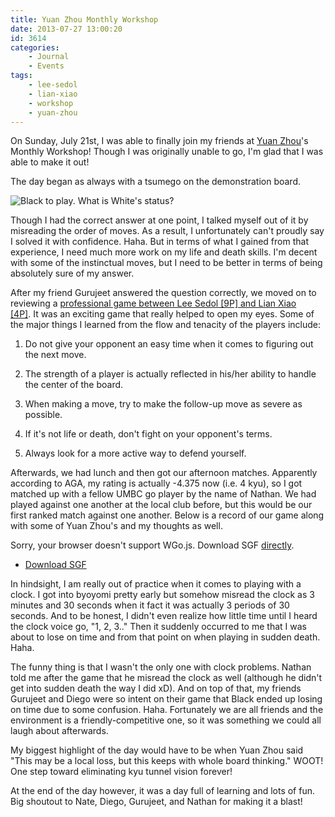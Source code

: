 ```yaml
---
title: Yuan Zhou Monthly Workshop
date: 2013-07-27 13:00:20
id: 3614
categories:
	- Journal
	- Events
tags:
	- lee-sedol
	- lian-xiao
	- workshop
	- yuan-zhou
---
```


On Sunday, July 21st, I was able to finally join my friends at [Yuan Zhou](http://www.zhouyuan.com)'s Monthly Workshop! Though I was originally unable to go, I'm glad that I was able to make it out!

The day began as always with a tsumego on the demonstration board.

![Black to play. What is White's status?](/images/2013/07/tsumego.png)

Though I had the correct answer at one point, I talked myself out of it by misreading the order of moves. As a result, I unfortunately can't proudly say I solved it with confidence. Haha. But in terms of what I gained from that experience, I need much more work on my life and death skills. I'm decent with some of the instinctual moves, but I need to be better in terms of being absolutely sure of my answer.

After my friend Gurujeet answered the question correctly, we moved on to reviewing a [professional game between Lee Sedol [9P] and Lian Xiao [4P]](/kifu/2013/LianLee07212013.sgf). It was an exciting game that really helped to open my eyes. Some of the major things I learned from the flow and tenacity of the players include:

<!--more-->

1.  Do not give your opponent an easy time when it comes to figuring out the next move.

2.  The strength of a player is actually reflected in his/her ability to handle the center of the board.

3.  When making a move, try to make the follow-up move as severe as possible.

4.  If it's not life or death, don't fight on your opponent's terms.

5.  Always look for a more active way to defend yourself.

Afterwards, we had lunch and then got our afternoon matches. Apparently according to AGA, my rating is actually -4.375 now (i.e. 4 kyu), so I got matched up with a fellow UMBC go player by the name of Nathan. We had played against one another at the local club before, but this would be our first ranked match against one another. Below is a record of our game along with some of Yuan Zhou's and my thoughts as well.

<article>
	<section data-wgo="/kifu/2013/2013.07.21-Yuan-Zhou-Workshop-Game.sgf" data-wgo-enablewheel="false" style="width: 100%">
	  <p>Sorry, your browser doesn't support WGo.js. Download SGF <a href="/kifu/2013/2013.07.21-Yuan-Zhou-Workshop-Game.sgf">directly</a>.</p>
	</section>
	<div><ul><li><a href="/kifu/2013/2013.07.21-Yuan-Zhou-Workshop-Game.sgf">Download SGF</a></li></ul></div>
</article>

In hindsight, I am really out of practice when it comes to playing with a clock. I got into byoyomi pretty early but somehow misread the clock as 3 minutes and 30 seconds when it fact it was actually 3 periods of 30 seconds. And to be honest, I didn't even realize how little time until I heard the clock voice go, "1, 2, 3.." Then it suddenly occurred to me that I was about to lose on time and from that point on when playing in sudden death. Haha.

The funny thing is that I wasn't the only one with clock problems. Nathan told me after the game that he misread the clock as well (although he didn't get into sudden death the way I did xD). And on top of that, my friends Gurujeet and Diego were so intent on their game that Black ended up losing on time due to some confusion. Haha. Fortunately we are all friends and the environment is a friendly-competitive one, so it was something we could all laugh about afterwards.

My biggest highlight of the day would have to be when Yuan Zhou said "This may be a local loss, but this keeps with whole board thinking." WOOT! One step toward eliminating kyu tunnel vision forever!

At the end of the day however, it was a day full of learning and lots of fun. Big shoutout to Nate, Diego, Gurujeet, and Nathan for making it a blast!
